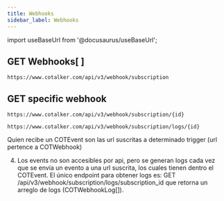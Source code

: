 ```yaml
---
title: Webhooks
sidebar_label: Webhooks
---
```

import useBaseUrl from '@docusaurus/useBaseUrl';


## GET Webhooks[ ]

`https://www.cotalker.com/api/v3/webhook/subscription`


## GET specific webhook

`https://www.cotalker.com/api/v3/webhook/subscription/{id}`



`https://www.cotalker.com/api/v3/webhook/subscription/logs/{id}`

Quien recibe un COTEvent son las url suscritas a determinado trigger (url pertence a COTWebhook)

4. Los events no son accesibles por api, pero se generan logs cada vez que se envía un evento a una url suscrita, los cuales tienen dentro el COTEvent. El único endpoint para obtener logs es: 
GET /api/v3/webhook/subscription/logs/subscription_id que retorna un arreglo de logs (COTWebhookLog[]).

